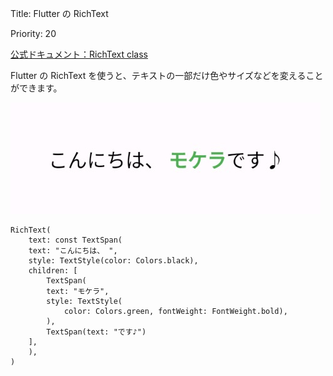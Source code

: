 Title: Flutter の RichText

Priority: 20

[公式ドキュメント：RichText class](https://api.flutter.dev/flutter/widgets/RichText-class.html)

Flutter の RichText を使うと、テキストの一部だけ色やサイズなどを変えることができます。

![RichText](RichText_01.jpg)

```
RichText(
    text: const TextSpan(
    text: "こんにちは、 ",
    style: TextStyle(color: Colors.black),
    children: [
        TextSpan(
        text: "モケラ",
        style: TextStyle(
            color: Colors.green, fontWeight: FontWeight.bold),
        ),
        TextSpan(text: "です♪")
    ],
    ),
)
```
